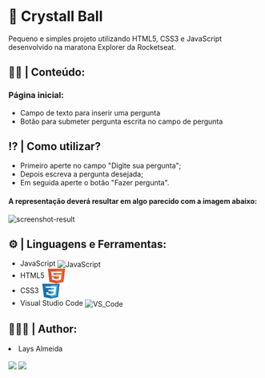 <h1> 🔮  Crystall Ball </h1>
       <p>  Pequeno e simples projeto utilizando HTML5, CSS3 e JavaScript desenvolvido na maratona Explorer da Rocketseat. </p>
  
  <h2>✍🏻 | Conteúdo: </h2>
     <h3>Página inicial: </h3>     
        <ul>
          <li>Campo de texto para inserir uma pergunta</li>
          <li> Botão para submeter pergunta escrita no campo de pergunta </li>
        </ul>    
   
  <h2> ⁉ | Como utilizar?  </h2>
   <ul> 
          <li> Primeiro aperte no campo "Digite sua pergunta"; </li>
          <li> Depois escreva a pergunta desejada; </li>
          <li> Em seguida aperte o botão "Fazer pergunta". </li>
    </ul>
    <h4> A representação deverá  resultar em algo parecido com a imagem abaixo: </h4>
    <img src="https://user-images.githubusercontent.com/104641454/173719827-7d0a3277-86be-4073-91fa-3a302b467307.png" alt="screenshot-result"> 
      <br>
  <h2> ⚙ | Linguagens e Ferramentas:  </h2>
  <ul>
      <li> JavaScript <img align="center" alt="JavaScript" height="30" width="40" src="https://cdn.jsdelivr.net/gh/devicons/devicon/icons/javascript/javascript-plain.svg" /></li>
      <li> HTML5 <img align="center" alt="HTML" height="30" width="40" src="https://raw.githubusercontent.com/devicons/devicon/master/icons/html5/html5-original.svg"> </li>
      <li> CSS3 <img align="center" alt="CSS" height="30" width="40" src="https://raw.githubusercontent.com/devicons/devicon/master/icons/css3/css3-original.svg"> </li>
      <li> Visual Studio Code <img align="center" alt="VS_Code" width="40" height="30"src="https://cdn.jsdelivr.net/gh/devicons/devicon/icons/vscode/vscode-original.svg" /> </li>
</ul>
  
  
  <h2> 🙋🏻‍♀️ | Author: </h2>
<li>Lays Almeida</li>
</div>
  <br>
    <a href = "mailto:laysfma@gmail.com"><img src="https://img.shields.io/badge/-Gmail-%23333?style=for-the-badge&logo=gmail&logoColor=white" target="_blank"></a>
    <a href="https://www.linkedin.com/in/lays-almeida-7078a5213/" target="_blank"><img src="https://img.shields.io/badge/-LinkedIn-%230077B5?style=for-the-badge&logo=linkedin&logoColor=white" target="_blank"></a>
